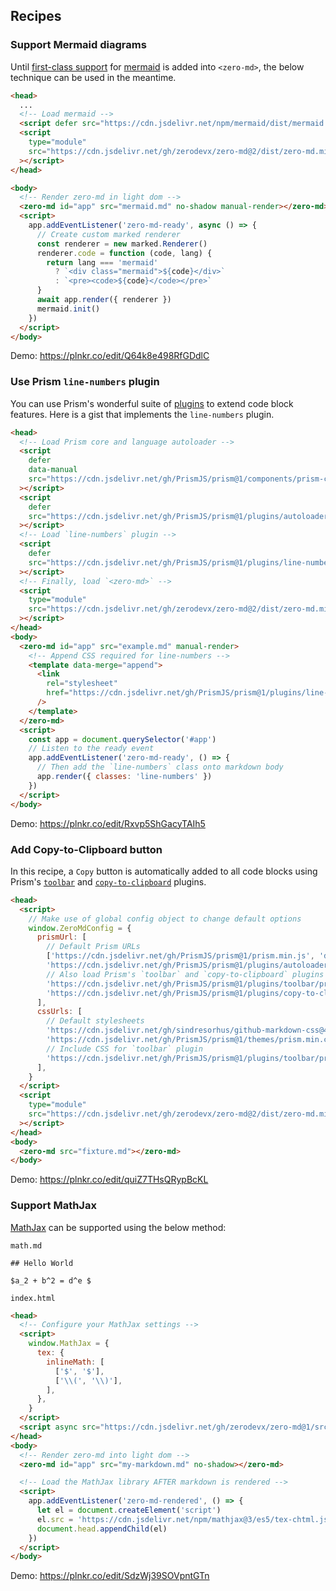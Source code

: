 ## Recipes

### Support Mermaid diagrams

Until [first-class support](https://github.com/zerodevx/zero-md/issues/65) for
[mermaid](https://github.com/mermaid-js/mermaid) is added into `<zero-md>`, the below technique can
be used in the meantime.

```html
<head>
  ...
  <!-- Load mermaid -->
  <script defer src="https://cdn.jsdelivr.net/npm/mermaid/dist/mermaid.min.js"></script>
  <script
    type="module"
    src="https://cdn.jsdelivr.net/gh/zerodevx/zero-md@2/dist/zero-md.min.js"
  ></script>
</head>

<body>
  <!-- Render zero-md in light dom -->
  <zero-md id="app" src="mermaid.md" no-shadow manual-render></zero-md>
  <script>
    app.addEventListener('zero-md-ready', async () => {
      // Create custom marked renderer
      const renderer = new marked.Renderer()
      renderer.code = function (code, lang) {
        return lang === 'mermaid'
          ? `<div class="mermaid">${code}</div>`
          : `<pre><code>${code}</code></pre>`
      }
      await app.render({ renderer })
      mermaid.init()
    })
  </script>
</body>
```

Demo: https://plnkr.co/edit/Q64k8e498RfGDdlC

### Use Prism `line-numbers` plugin

You can use Prism's wonderful suite of [plugins](https://prismjs.com/index.html#plugins) to extend
code block features. Here is a gist that implements the `line-numbers` plugin.

```html
<head>
  <!-- Load Prism core and language autoloader -->
  <script
    defer
    data-manual
    src="https://cdn.jsdelivr.net/gh/PrismJS/prism@1/components/prism-core.min.js"
  ></script>
  <script
    defer
    src="https://cdn.jsdelivr.net/gh/PrismJS/prism@1/plugins/autoloader/prism-autoloader.min.js"
  ></script>
  <!-- Load `line-numbers` plugin -->
  <script
    defer
    src="https://cdn.jsdelivr.net/gh/PrismJS/prism@1/plugins/line-numbers/prism-line-numbers.min.js"
  ></script>
  <!-- Finally, load `<zero-md>` -->
  <script
    type="module"
    src="https://cdn.jsdelivr.net/gh/zerodevx/zero-md@2/dist/zero-md.min.js"
  ></script>
</head>
<body>
  <zero-md id="app" src="example.md" manual-render>
    <!-- Append CSS required for line-numbers -->
    <template data-merge="append">
      <link
        rel="stylesheet"
        href="https://cdn.jsdelivr.net/gh/PrismJS/prism@1/plugins/line-numbers/prism-line-numbers.css"
      />
    </template>
  </zero-md>
  <script>
    const app = document.querySelector('#app')
    // Listen to the ready event
    app.addEventListener('zero-md-ready', () => {
      // Then add the `line-numbers` class onto markdown body
      app.render({ classes: 'line-numbers' })
    })
  </script>
</body>
```

Demo: https://plnkr.co/edit/Rxvp5ShGacyTAIh5

### Add Copy-to-Clipboard button

In this recipe, a `Copy` button is automatically added to all code blocks using Prism's
[`toolbar`](https://prismjs.com/plugins/toolbar/) and
[`copy-to-clipboard`](https://prismjs.com/plugins/copy-to-clipboard/) plugins.

```html
<head>
  <script>
    // Make use of global config object to change default options
    window.ZeroMdConfig = {
      prismUrl: [
        // Default Prism URLs
        ['https://cdn.jsdelivr.net/gh/PrismJS/prism@1/prism.min.js', 'data-manual'],
        'https://cdn.jsdelivr.net/gh/PrismJS/prism@1/plugins/autoloader/prism-autoloader.min.js',
        // Also load Prism's `toolbar` and `copy-to-clipboard` plugins
        'https://cdn.jsdelivr.net/gh/PrismJS/prism@1/plugins/toolbar/prism-toolbar.min.js',
        'https://cdn.jsdelivr.net/gh/PrismJS/prism@1/plugins/copy-to-clipboard/prism-copy-to-clipboard.min.js',
      ],
      cssUrls: [
        // Default stylesheets
        'https://cdn.jsdelivr.net/gh/sindresorhus/github-markdown-css@4/github-markdown.min.css',
        'https://cdn.jsdelivr.net/gh/PrismJS/prism@1/themes/prism.min.css',
        // Include CSS for `toolbar` plugin
        'https://cdn.jsdelivr.net/gh/PrismJS/prism@1/plugins/toolbar/prism-toolbar.min.css',
      ],
    }
  </script>
  <script
    type="module"
    src="https://cdn.jsdelivr.net/gh/zerodevx/zero-md@2/dist/zero-md.min.js"
  ></script>
</head>
<body>
  <zero-md src="fixture.md"></zero-md>
</body>
```

Demo: https://plnkr.co/edit/quiZ7THsQRypBcKL

### Support MathJax

[MathJax](https://github.com/mathjax/MathJax) can be supported using the below method:

`math.md`

```
## Hello World

$a_2 + b^2 = d^e $
```

`index.html`

```html
<head>
  <!-- Configure your MathJax settings -->
  <script>
    window.MathJax = {
      tex: {
        inlineMath: [
          ['$', '$'],
          ['\\(', '\\)'],
        ],
      },
    }
  </script>
  <script async src="https://cdn.jsdelivr.net/gh/zerodevx/zero-md@1/src/zero-md.min.js"></script>
</head>
<body>
  <!-- Render zero-md into light dom -->
  <zero-md id="app" src="my-markdown.md" no-shadow></zero-md>

  <!-- Load the MathJax library AFTER markdown is rendered -->
  <script>
    app.addEventListener('zero-md-rendered', () => {
      let el = document.createElement('script')
      el.src = 'https://cdn.jsdelivr.net/npm/mathjax@3/es5/tex-chtml.js'
      document.head.appendChild(el)
    })
  </script>
</body>
```

Demo: https://plnkr.co/edit/SdzWj39SOVpntGTn
